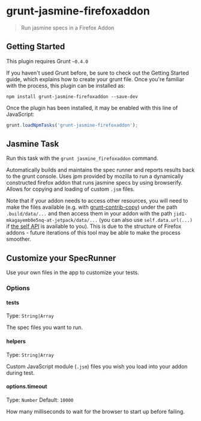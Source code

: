 # grunt-jasmine-firefoxaddon

> Run jasmine specs in a Firefox Addon


Getting Started
---------------

This plugin requires Grunt ```~0.4.0```

If you haven't used Grunt before, be sure to check out the Getting Started
guide, which explains how to create your grunt file. Once you're familiar with
the process, this plugin can be installed as:

```shell
npm install grunt-jasmine-firefoxaddon --save-dev
```

Once the plugin has been installed, it may be enabled with this line of
JavaScript:
```javascript
grunt.loadNpmTasks('grunt-jasmine-firefoxaddon');
```

Jasmine Task
------------

Run this task with the ```grunt jasmine_firefoxaddon``` command.

Automatically builds and maintains the spec runner and reports results back to
the grunt console. Uses jpm provided by mozilla to run a dynamically constructed
firefox addon that runs jasmine specs by using browserify. Allows for copying
and loading of custom `.jsm` files.

Note that if your addon needs to access other resources, you will need to make
the files available (e.g. with
[grunt-contrib-copy](https://www.npmjs.com/package/grunt-contrib-copy)) under
the path `.build/data/...` and then access them in your addon with the path
`jid1-mkagayemb0e5nq-at-jetpack/data/...` (you can also use `self.data.url(...)`
if
[the self API](https://developer.mozilla.org/en-US/Add-ons/SDK/High-Level_APIs/self)
is available to you). This is due to the structure of Firefox addons - future
iterations of this tool may be able to make the process smoother.


Customize your SpecRunner
-------------------------

Use your own files in the app to customize your tests. 


### Options

#### tests
Type: `String|Array`

The spec files you want to run.

#### helpers
Type: `String|Array`

Custom JavaScript module (`.jsm`) files you wish you load into your addon during
test.

#### options.timeout
Type: `Number`
Default: `10000`

How many milliseconds to wait for the browser to start up before failing.
